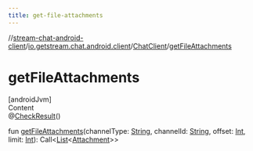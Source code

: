 ```yaml
---
title: get-file-attachments
---
```

//[stream-chat-android-client](../../../index.md)/[io.getstream.chat.android.client](../index.md)/[ChatClient](index.md)/[getFileAttachments](getFileAttachments.md)



# getFileAttachments  
[androidJvm]  
Content  
@[CheckResult](https://developer.android.com/reference/kotlin/androidx/annotation/CheckResult.html)()  
  
fun [getFileAttachments](getFileAttachments.md)(channelType: [String](https://kotlinlang.org/api/latest/jvm/stdlib/kotlin/-string/index.html), channelId: [String](https://kotlinlang.org/api/latest/jvm/stdlib/kotlin/-string/index.html), offset: [Int](https://kotlinlang.org/api/latest/jvm/stdlib/kotlin/-int/index.html), limit: [Int](https://kotlinlang.org/api/latest/jvm/stdlib/kotlin/-int/index.html)): Call&lt;[List](https://kotlinlang.org/api/latest/jvm/stdlib/kotlin.collections/-list/index.html)&lt;[Attachment](../../io.getstream.chat.android.client.models/Attachment/index.md)&gt;&gt;  



